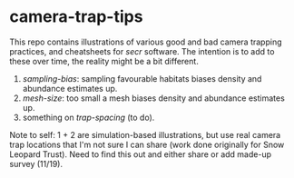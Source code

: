 # camera-trap-tips
This repo contains illustrations of various good and bad camera trapping practices, and cheatsheets for *secr* software. The intention is to add to these over time, the reality might be a bit different.  

1. *sampling-bias*: sampling favourable habitats biases density and abundance estimates up. 
2. *mesh-size*: too small a mesh biases density and abundance estimates up.
3. something on *trap-spacing* (to do).

Note to self: 1 + 2 are simulation-based illustrations, but use real camera trap locations that I'm not sure I can share (work done originally for Snow Leopard Trust). Need to find this out and either share or add made-up survey (11/19).  